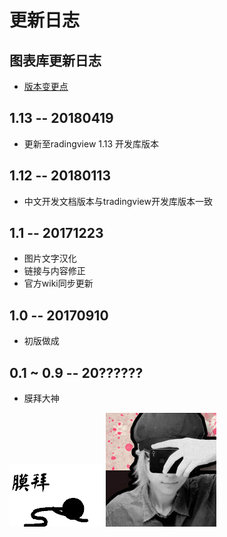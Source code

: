 # 更新日志

## 图表库更新日志
* [版本变更点](book/Breaking-changes.md)

## 1.13 -- 20180419
* 更新至radingview 1.13 开发库版本

## 1.12 -- 20180113
* 中文开发文档版本与tradingview开发库版本一致


## 1.1 -- 20171223

* 图片文字汉化
* 链接与内容修正
* 官方wiki同步更新

## 1.0 -- 20170910

* 初版做成


## 0.1 ~ 0.9 -- 20??????

* 膜拜大神

![膜拜](images/muobai.gif)
![zlq4863947](images/zlq4863947.jpg)
<!--stackedit_data:
eyJoaXN0b3J5IjpbLTE5NjIwNDExMTBdfQ==
-->